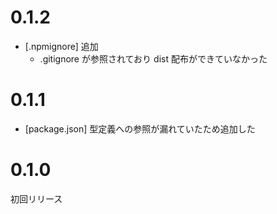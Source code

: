 0.1.2
===
- [.npmignore] 追加
    - .gitignore が参照されており dist 配布ができていなかった

0.1.1
===
- [package.json] 型定義への参照が漏れていたため追加した

0.1.0
===
初回リリース
